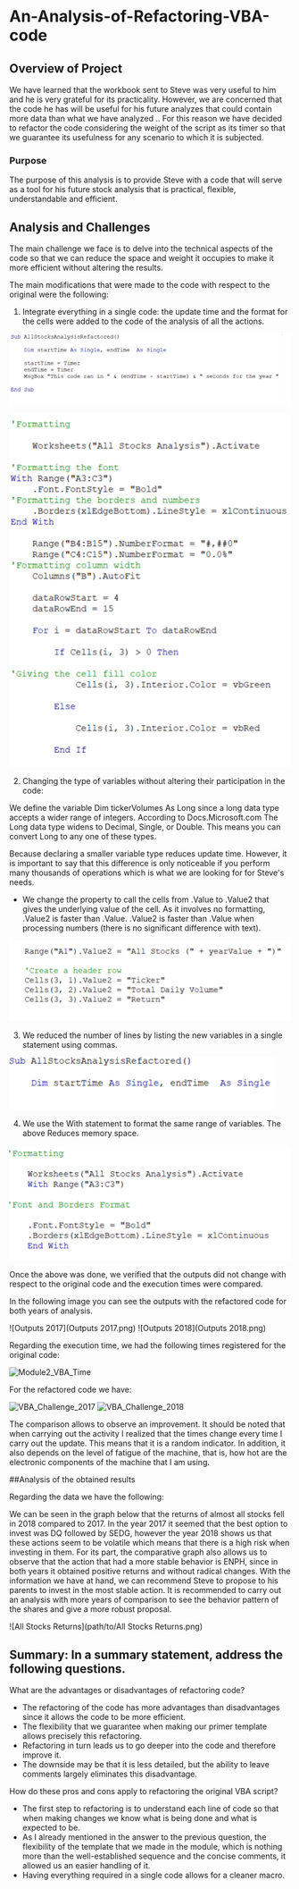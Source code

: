 # An-Analysis-of-Refactoring-VBA-code

## Overview of Project

We have learned that the workbook sent to Steve was very useful to him and he is very grateful for its practicality.
However, we are concerned that the code he has will be useful for his future analyzes that could contain more data than what we have analyzed ..
For this reason we have decided to refactor the code considering the weight of the script as its timer so that we guarantee its usefulness for any scenario to which it is subjected.

### Purpose

The purpose of this analysis is to provide Steve with a code that will serve as a tool for his future stock analysis that is practical, flexible, understandable and efficient.

## Analysis and Challenges

The main challenge we face is to delve into the technical aspects of the code so that we can reduce the space and weight it occupies to make it more efficient without altering the results.

The main modifications that were made to the code with respect to the original were the following:

1. Integrate everything in a single code: the update time and the format for the cells were added to the code of the analysis of all the actions.

![Timer in the code](https://github.com/LAURYMEOW/An-Analysis-of-Refactoring-VBA-code/blob/main/Timer%20in%20the%20code.png)

![Formatting in the code](https://github.com/LAURYMEOW/An-Analysis-of-Refactoring-VBA-code/blob/main/Formatting%20in%20the%20code.png)

2. Changing the type of variables without altering their participation in the code:

We define the variable Dim tickerVolumes As Long since a long data type accepts a wider range of integers. According to Docs.Microsoft.com The Long data type widens to Decimal, Single, or Double. This means you can convert Long to any one of these types.

Because declaring a smaller variable type reduces update time.
However, it is important to say that this difference is only noticeable if you perform many thousands of operations which is what we are looking for for Steve's needs.

- We change the property to call the cells from .Value to .Value2 that gives the underlying value of the cell.
As it involves no formatting, .Value2 is faster than .Value. .Value2 is faster than .Value when processing numbers (there is no significant difference with text).

![Value2 property](https://github.com/LAURYMEOW/An-Analysis-of-Refactoring-VBA-code/blob/main/Value2%20property.png)

3. We reduced the number of lines by listing the new variables in a single statement using commas.

![List variables using commas](https://github.com/LAURYMEOW/An-Analysis-of-Refactoring-VBA-code/blob/main/List%20variables%20using%20commas.png)

4. We use the With statement to format the same range of variables. The above Reduces memory space.

![With statement in the code](https://github.com/LAURYMEOW/An-Analysis-of-Refactoring-VBA-code/blob/main/With%20statement%20in%20the%20code.png)


Once the above was done, we verified that the outputs did not change with respect to the original code and the execution times were compared.

In the following image you can see the outputs with the refactored code for both years of analysis.

![Outputs 2017](Outputs 2017.png)
![Outputs 2018](Outputs 2018.png)

Regarding the execution time, we had the following times registered for the original code:

![Module2_VBA_Time](path/to/Module2_VBA_Time.png)

For the refactored code we have:

![VBA_Challenge_2017](path/to/VBA_Challenge_2017.png)
![VBA_Challenge_2018](path/to/VBA_Challenge_2018.png)

The comparison allows to observe an improvement. It should be noted that when carrying out the activity I realized that the times change every time I carry out the update. This means that it is a random indicator.
In addition, it also depends on the level of fatigue of the machine, that is, how hot are the electronic components of the machine that I am using.

##Analysis of the obtained results

Regarding the data we have the following:

We can be seen in the graph below that the returns of almost all stocks fell in 2018 compared to 2017.
In the year 2017 it seemed that the best option to invest was DQ followed by SEDG, however the year 2018 shows us that these actions seem to be volatile which means that there is a high risk when investing in them.
For its part, the comparative graph also allows us to observe that the action that had a more stable behavior is ENPH, since in both years it obtained positive returns and without radical changes.
With the information we have at hand, we can recommend Steve to propose to his parents to invest in the most stable action.
It is recommended to carry out an analysis with more years of comparison to see the behavior pattern of the shares and give a more robust proposal. 


![All Stocks Returns](path/to/All Stocks Returns.png)


## Summary: In a summary statement, address the following questions.

What are the advantages or disadvantages of refactoring code?

- The refactoring of the code has more advantages than disadvantages since it allows the code to be more efficient.
- The flexibility that we guarantee when making our primer template allows precisely this refactoring.
- Refactoring in turn leads us to go deeper into the code and therefore improve it.
- The downside may be that it is less detailed, but the ability to leave comments largely eliminates this disadvantage.

How do these pros and cons apply to refactoring the original VBA script?

- The first step to refactoring is to understand each line of code so that when making changes we know what is being done and what is expected to be.
- As I already mentioned in the answer to the previous question, the flexibility of the template that we made in the module, which is nothing more than the well-established sequence and the concise comments, it allowed us an easier handling of it.
- Having everything required in a single code allows for a cleaner macro.
